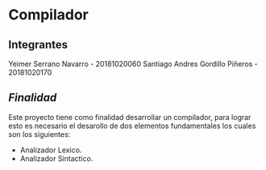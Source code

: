 # Compilador 

## Integrantes

Yeimer Serrano Navarro - 20181020060
Santiago Andres Gordillo Piñeros - 20181020170

## _Finalidad_

Este proyecto tiene como finalidad desarrollar un compilador, para lograr esto es necesario el desarollo de dos elementos fundamentales los cuales son los siguientes:

- Analizador Lexico.
- Analizador Sintactico.
